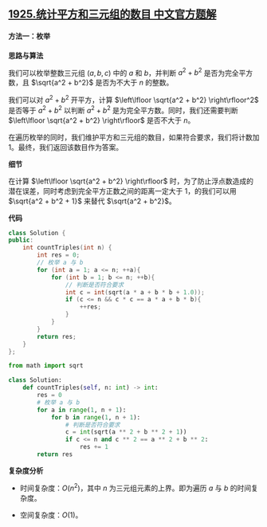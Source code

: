 ## [1925.统计平方和三元组的数目 中文官方题解](https://leetcode.cn/problems/count-square-sum-triples/solutions/100000/tong-ji-ping-fang-he-san-yuan-zu-de-shu-dfenx)
#### 方法一：枚举

**思路与算法**

我们可以枚举整数三元组 $(a, b, c)$ 中的 $a$ 和 $b$，并判断 $a^2 + b^2$ 是否为完全平方数，且 $\sqrt{a^2 + b^2}$ 是否为不大于 $n$ 的整数。

我们可以对 $a^2 + b^2$ 开平方，计算 $\left\lfloor \sqrt{a^2 + b^2} \right\rfloor^2$ 是否等于 $a^2 + b^2$ 以判断 $a^2 + b^2$ 是为完全平方数。同时，我们还需要判断 $\left\lfloor \sqrt{a^2 + b^2} \right\rfloor$ 是否不大于 $n$。

在遍历枚举的同时，我们维护平方和三元组的数目，如果符合要求，我们将计数加 $1$。最终，我们返回该数目作为答案。

**细节**

在计算 $\left\lfloor \sqrt{a^2 + b^2} \right\rfloor$ 时，为了防止浮点数造成的潜在误差，同时考虑到完全平方正数之间的距离一定大于 $1$，的我们可以用 $\sqrt{a^2 + b^2 + 1}$ 来替代 $\sqrt{a^2 + b^2}$。

**代码**

```C++ [sol1-C++]
class Solution {
public:
    int countTriples(int n) {
        int res = 0;
        // 枚举 a 与 b
        for (int a = 1; a <= n; ++a){
            for (int b = 1; b <= n; ++b){
                // 判断是否符合要求
                int c = int(sqrt(a * a + b * b + 1.0));
                if (c <= n && c * c == a * a + b * b){
                    ++res;
                }
            }
        }
        return res;
    }
};
```

```Python [sol1-Python3]
from math import sqrt

class Solution:
    def countTriples(self, n: int) -> int:
        res = 0
        # 枚举 a 与 b
        for a in range(1, n + 1):
            for b in range(1, n + 1):
                # 判断是否符合要求
                c = int(sqrt(a ** 2 + b ** 2 + 1))
                if c <= n and c ** 2 == a ** 2 + b ** 2:
                    res += 1
        return res
```

**复杂度分析**

- 时间复杂度：$O(n^2)$，其中 $n$ 为三元组元素的上界。即为遍历 $a$ 与 $b$ 的时间复杂度。

- 空间复杂度：$O(1)$。